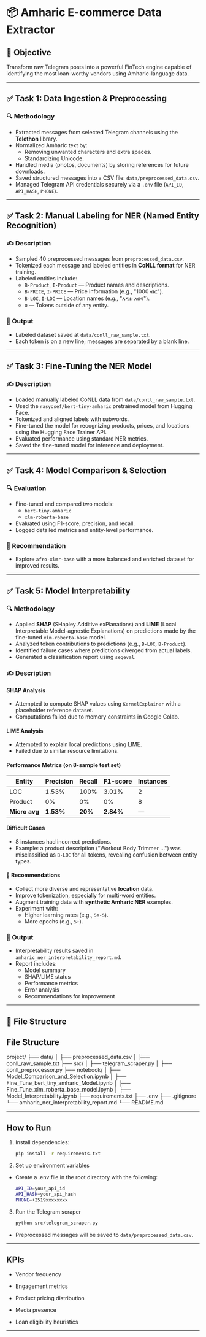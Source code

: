 # 📦 Amharic E-commerce Data Extractor

## 🎯 Objective

Transform raw Telegram posts into a powerful FinTech engine capable of identifying the most loan-worthy vendors using Amharic-language data.

---

## ✅ Task 1: Data Ingestion & Preprocessing

### 🔍 Methodology

- Extracted messages from selected Telegram channels using the **Telethon** library.
- Normalized Amharic text by:
  - Removing unwanted characters and extra spaces.
  - Standardizing Unicode.
- Handled media (photos, documents) by storing references for future downloads.
- Saved structured messages into a CSV file: `data/preprocessed_data.csv`.
- Managed Telegram API credentials securely via a `.env` file (`API_ID`, `API_HASH`, `PHONE`).

---

## ✅ Task 2: Manual Labeling for NER (Named Entity Recognition)

### ✍️ Description

- Sampled 40 preprocessed messages from `preprocessed_data.csv`.
- Tokenized each message and labeled entities in **CoNLL format** for NER training.
- Labeled entities include:
  - `B-Product`, `I-Product` — Product names and descriptions.
  - `B-PRICE`, `I-PRICE` — Price information (e.g., "1000 ብር").
  - `B-LOC`, `I-LOC` — Location names (e.g., "አዲስ አበባ").
  - `O` — Tokens outside of any entity.

### 📄 Output

- Labeled dataset saved at `data/conll_raw_sample.txt`.
- Each token is on a new line; messages are separated by a blank line.

---

## ✅ Task 3: Fine-Tuning the NER Model

### ✍️ Description

- Loaded manually labeled CoNLL data from `data/conll_raw_sample.txt`.
- Used the `rasyosef/bert-tiny-amharic` pretrained model from Hugging Face.
- Tokenized and aligned labels with subwords.
- Fine-tuned the model for recognizing products, prices, and locations using the Hugging Face Trainer API.
- Evaluated performance using standard NER metrics.
- Saved the fine-tuned model for inference and deployment.

---

## ✅ Task 4: Model Comparison & Selection

### 🔍 Evaluation

- Fine-tuned and compared two models:
  - `bert-tiny-amharic`
  - `xlm-roberta-base`
- Evaluated using F1-score, precision, and recall.
- Logged detailed metrics and entity-level performance.

### 📌 Recommendation

- Explore `afro-xlmr-base` with a more balanced and enriched dataset for improved results.

---

## ✅ Task 5: Model Interpretability

### 🔍 Methodology

- Applied **SHAP** (SHapley Additive exPlanations) and **LIME** (Local Interpretable Model-agnostic Explanations) on predictions made by the fine-tuned `xlm-roberta-base` model.
- Analyzed token contributions to predictions (e.g., `B-LOC`, `B-Product`).
- Identified failure cases where predictions diverged from actual labels.
- Generated a classification report using `seqeval`.

### ✍️ Description

#### SHAP Analysis

- Attempted to compute SHAP values using `KernelExplainer` with a placeholder reference dataset.
- Computations failed due to memory constraints in Google Colab.

#### LIME Analysis

- Attempted to explain local predictions using LIME.
- Failed due to similar resource limitations.

#### Performance Metrics (on 8-sample test set)

| Entity        | Precision | Recall  | F1-score  | Instances |
| ------------- | --------- | ------- | --------- | --------- |
| LOC           | 1.53%     | 100%    | 3.01%     | 2         |
| Product       | 0%        | 0%      | 0%        | 8         |
| **Micro avg** | **1.53%** | **20%** | **2.84%** | —         |

#### Difficult Cases

- 8 instances had incorrect predictions.
- Example: a product description ("Workout Body Trimmer ...") was misclassified as `B-LOC` for all tokens, revealing confusion between entity types.

#### 📌 Recommendations

- Collect more diverse and representative **location** data.
- Improve tokenization, especially for multi-word entities.
- Augment training data with **synthetic Amharic NER** examples.
- Experiment with:
  - Higher learning rates (e.g., `5e-5`).
  - More epochs (e.g., `5+`).

### 📄 Output

- Interpretability results saved in `amharic_ner_interpretability_report.md`.
- Report includes:
  - Model summary
  - SHAP/LIME status
  - Performance metrics
  - Error analysis
  - Recommendations for improvement

---

## 📁 File Structure

## File Structure

project/
├── data/
│ ├── preprocessed_data.csv
│ ├── conll_raw_sample.txt
├── src/
│ ├── telegram_scraper.py
│ ├── conll_preprocessor.py
├── notebook/
│ ├── Model_Comparison_and_Selection.ipynb
│ ├── Fine_Tune_bert_tiny_amharic_Model.ipynb
│ ├── Fine_Tune_xlm_roberta_base_model.ipynb
│ ├── Model_Interpretability.ipynb
├── requirements.txt
├── .env
├── .gitignore
└── amharic_ner_interpretability_report.md
└── README.md

---

## How to Run

1. Install dependencies:

   ```bash
   pip install -r requirements.txt

   ```

2. Set up environment variables

- Create a .env file in the root directory with the following:

  ```bash
  API_ID=your_api_id
  API_HASH=your_api_hash
  PHONE=+2519xxxxxxxx

  ```

3. Run the Telegram scraper

   ```bash
   python src/telegram_scraper.py

   ```

- Preprocessed messages will be saved to `data/preprocessed_data.csv`.

---

## KPIs

- Vendor frequency

- Engagement metrics

- Product pricing distribution

- Media presence

- Loan eligibility heuristics

---
